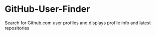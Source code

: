 # GitHub-User-Finder
Search for Github.com user profiles and displays profile info and latest repositories
